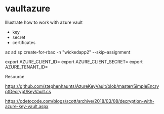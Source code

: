 # vaultazure

Illustrate how to work with azure vault 
- key 
- secret 
- certificates


az ad sp create-for-rbac -n "wickedapp2" --skip-assignment
  
export AZURE_CLIENT_ID=
export AZURE_CLIENT_SECRET=
export AZURE_TENANT_ID=


Resource 

https://github.com/stephenhaunts/AzureKeyVault/blob/master/SimpleEncryptDecrypt/KeyVault.cs

https://odetocode.com/blogs/scott/archive/2018/03/08/decryption-with-azure-key-vault.aspx


